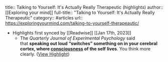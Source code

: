 title:: Talking to Yourself: It's Actually Really Therapeutic (highlights)
author:: [[Exploring your mind]]
full-title:: "Talking to Yourself: It's Actually Really Therapeutic"
category:: #articles
url:: https://exploringyourmind.com/talking-to-yourself-therapeautic/

- Highlights first synced by [[Readwise]] [[Jan 17th, 2023]]
	- The *Quarterly Journal of Experimental Psychology* said that **speaking out loud “switches” something on in your cerebral cortex, where [consciousness](https://exploringyourmind.com/know-altered-states-consciousness/) of the self** **lives**. You think more clearly. ([View Highlight](https://read.readwise.io/read/01gpzgmj9j628b68tr6p2rs3z6))
